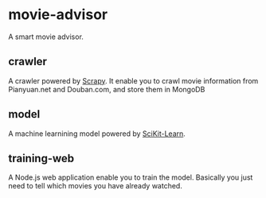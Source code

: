# movie-advisor
A smart movie advisor.

## crawler
A crawler powered by [Scrapy](http://www.crapy.org). It enable you to crawl movie
information from Pianyuan.net and Douban.com, and store them in MongoDB

## model
A machine learnining model powered by [SciKit-Learn](http://scikit-learn.org/).

## training-web
A Node.js web application enable you to train the model. Basically you just need
to tell which movies you have already watched.
